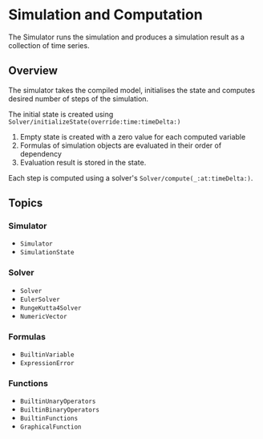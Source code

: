 # Simulation and Computation

The Simulator runs the simulation and produces a simulation result as a
collection of time series.

## Overview

The simulator takes the compiled model, initialises the state and computes
desired number of steps of the simulation.

The initial state is created using ``Solver/initializeState(override:time:timeDelta:)``

1. Empty state is created with a zero value for each computed variable
2. Formulas of simulation objects are evaluated in their order of dependency
3. Evaluation result is stored in the state.

Each step is computed using a solver's ``Solver/compute(_:at:timeDelta:)``.

## Topics

### Simulator

- ``Simulator``
- ``SimulationState``

### Solver

- ``Solver``
- ``EulerSolver``
- ``RungeKutta4Solver``
- ``NumericVector``

### Formulas

- ``BuiltinVariable``
- ``ExpressionError``

### Functions

- ``BuiltinUnaryOperators``
- ``BuiltinBinaryOperators``
- ``BuiltinFunctions``
- ``GraphicalFunction``
